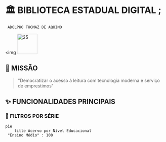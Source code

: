 # 🏛️ BIBLIOTECA ESTADUAL DIGITAL ; 
     ADOLPHO THOMAZ DE AQUINO

  <img <a href="https://emoji.gg/emoji/26654-25"><img src="https://cdn3.emoji.gg/emojis/26654-25.png" width="64px" height="64px" alt="25"></a>
  
</div>

## 📌 MISSÃO
> "Democratizar o acesso à leitura com tecnologia moderna e serviço de emprestimos"

## ✨ FUNCIONALIDADES PRINCIPAIS

### 🎯 FILTROS POR SÉRIE
```mermaid
pie
    title Acervo por Nível Educacional
 "Ensino Médio" : 100

